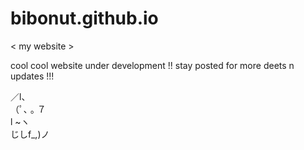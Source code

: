 # bibonut.github.io
< my website >

   cool cool website under development !!
   stay posted for more deets n updates !!!
   
  ／l、             
（ﾟ､ ｡ ７         
  l  ~ヽ       
  じしf_,)ノ
